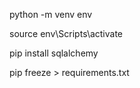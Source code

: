 python -m venv env

source env\Scripts\activate

pip install sqlalchemy

pip freeze > requirements.txt
